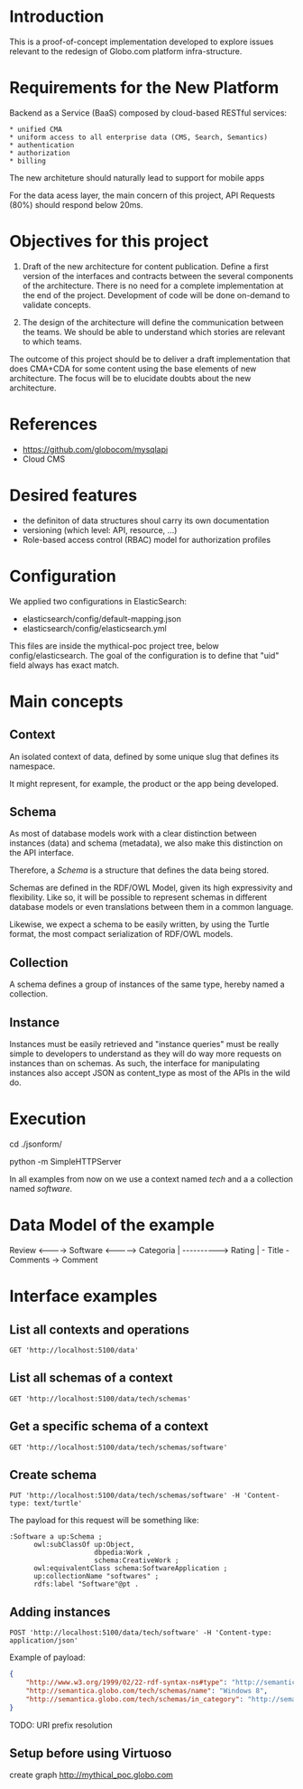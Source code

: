Introduction
============

This is a proof-of-concept implementation developed to explore issues relevant
to the redesign of Globo.com platform infra-structure.

Requirements for the New Platform
=================================

  Backend as a Service (BaaS) composed by cloud-based RESTful services:

    * unified CMA
    * uniform access to all enterprise data (CMS, Search, Semantics)
    * authentication
    * authorization
    * billing

  The new architeture should naturally lead to support for mobile apps

  For the data acess layer, the main concern of this project, API Requests (80%) should respond below 20ms.

Objectives for this project
===========================

 1) Draft of the new architecture for content publication.
    Define a first version of the interfaces and contracts between the
    several components of the architecture.
    There is no need for a complete implementation at the end of the project.
    Development of code will be done on-demand to validate concepts.

 2) The design of the architecture will define the communication between the teams.
    We should be able to understand which stories are relevant to which teams. 

  The outcome of this project should be to deliver a draft implementation that
  does CMA+CDA for some content using the base elements of new architecture.
  The focus will be to elucidate doubts about the new architecture.

References
==========

 * https://github.com/globocom/mysqlapi
 * Cloud CMS 

Desired features
================

  * the definiton of data structures shoul carry its own documentation
  * versioning (which level: API, resource, ...)
  * Role-based access control (RBAC) model for authorization profiles 

Configuration
=============

We applied two configurations in ElasticSearch:
 - elasticsearch/config/default-mapping.json 
 - elasticsearch/config/elasticsearch.yml

This files are inside the mythical-poc project tree, below config/elasticsearch. 
The goal of the configuration is to define that "uid" field always has exact match.

Main concepts
====

Context
----

An isolated context of data, defined by some unique slug that defines its namespace.

It might represent, for example, the product or the app being developed.

Schema
---

As most of database models work with a clear distinction between instances (data) and
schema (metadata), we also make this distinction on the API interface.

Therefore, a *Schema* is a structure that defines the data being stored.

Schemas are defined in the RDF/OWL Model, given its high expressivity and flexibility. Like so,
it will be possible to represent schemas in different database models or even translations between them
in a common language.

Likewise, we expect a schema to be easily written, by using the Turtle format, the
most compact serialization of RDF/OWL models.

Collection
--

A schema defines a group of instances of the same type, hereby named a collection.

Instance
---

Instances must be easily retrieved and "instance queries" must be really simple
to developers to understand as they will do way more requests on instances than on schemas. As such,
the interface for manipulating instances also accept JSON as content_type as most of the APIs in
the wild do.

Execution
=========

cd ./jsonform/

python -m SimpleHTTPServer

In all examples from now on we use a context named *tech* and a
a collection named *software*.

Data Model of the example
==========

  Review <----> Software <-----> Categoria
     |                 \----------> Rating
     |
     \- Title
      \- Comments -> Comment

Interface examples
======

List all contexts and operations
--------

```http
GET 'http://localhost:5100/data'
```

List all schemas of a context
---

```http
GET 'http://localhost:5100/data/tech/schemas'
```

Get a specific schema of a context
---

```http
GET 'http://localhost:5100/data/tech/schemas/software'
```

Create schema
---

```http
PUT 'http://localhost:5100/data/tech/schemas/software' -H 'Content-type: text/turtle'
```

The payload for this request will be something like:

    :Software a up:Schema ;
          owl:subClassOf up:Object,
                         dbpedia:Work ,
                         schema:CreativeWork ;
          owl:equivalentClass schema:SoftwareApplication ;
          up:collectionName "softwares" ;
          rdfs:label "Software"@pt .

Adding instances
---

```http
POST 'http://localhost:5100/data/tech/software' -H 'Content-type: application/json'
```

Example of payload:

```json
{
    "http://www.w3.org/1999/02/22-rdf-syntax-ns#type": "http://semantica.globo.com/tech/schemas/Software",
    "http://semantica.globo.com/tech/schemas/name": "Windows 8",
    "http://semantica.globo.com/tech/schemas/in_category": "http://semantica.globo.com/tech/software-categories/OperatingSystem"
}
```

TODO: URI prefix resolution

Setup before using Virtuoso
---------------------------
  create graph <http://mythical_poc.globo.com>

